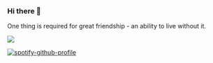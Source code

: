 ### Hi there 👋

One thing is required for great friendship - an ability to live without it.

<img src= "https://encrypted-tbn0.gstatic.com/images?q=tbn:ANd9GcSVCfknJvEhG855EdQeyQL9dzlK4cteOf4u3lkDlRW67mcPq0A9vsmqkAGe-zm27EnrhnY&usqp=CAU">




[![spotify-github-profile](https://spotify-github-profile.vercel.app/api/view?uid=31yhg6w7s755zwp6n7pl2jgui5lq&cover_image=true&theme=default&show_offline=true&background_color=121212&interchange=false&bar_color=1446db)](https://spotify-github-profile.vercel.app/api/view?uid=31yhg6w7s755zwp6n7pl2jgui5lq&redirect=true)
